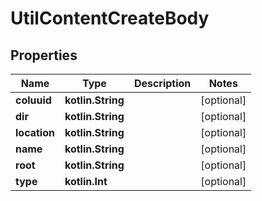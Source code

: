
# UtilContentCreateBody

## Properties
Name | Type | Description | Notes
------------ | ------------- | ------------- | -------------
**coluuid** | **kotlin.String** |  |  [optional]
**dir** | **kotlin.String** |  |  [optional]
**location** | **kotlin.String** |  |  [optional]
**name** | **kotlin.String** |  |  [optional]
**root** | **kotlin.String** |  |  [optional]
**type** | **kotlin.Int** |  |  [optional]



